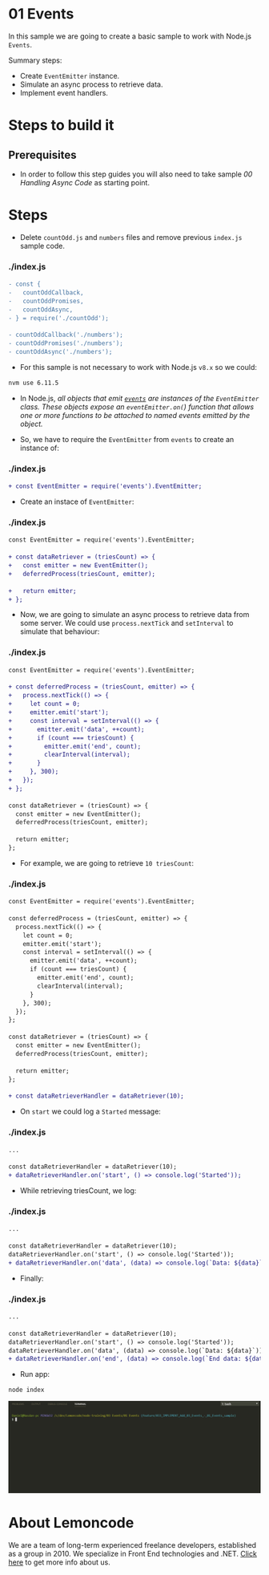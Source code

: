 # 01 Events

In this sample we are going to create a basic sample to work with Node.js `Events`.

Summary steps:

- Create `EventEmitter` instance.
- Simulate an async process to retrieve data.
- Implement event handlers.

# Steps to build it

## Prerequisites

- In order to follow this step guides you will also need to take sample _00 Handling Async Code_ as starting point.

# Steps

- Delete `countOdd.js` and `numbers` files and remove previous `index.js` sample code.

### ./index.js

```diff
- const {
-   countOddCallback,
-   countOddPromises,
-   countOddAsync,
- } = require('./countOdd');

- countOddCallback('./numbers');
- countOddPromises('./numbers');
- countOddAsync('./numbers');

```

- For this sample is not necessary to work with Node.js `v8.x` so we could:

```bash
nvm use 6.11.5
```

- In Node.js, _all objects that emit [`events`](https://nodejs.org/docs/latest-v6.x/api/events.html) are instances of the `EventEmitter` class. These objects expose an `eventEmitter.on(`) function that allows one or more functions to be attached to named events emitted by the object._

- So, we have to require the `EventEmitter` from `events` to create an instance of:

### ./index.js

```diff
+ const EventEmitter = require('events').EventEmitter;

```

- Create an instace of `EventEmitter`:

### ./index.js

```diff
const EventEmitter = require('events').EventEmitter;

+ const dataRetriever = (triesCount) => {
+   const emitter = new EventEmitter();
+   deferredProcess(triesCount, emitter);

+   return emitter;
+ };

```

- Now, we are going to simulate an async process to retrieve data from some server. We could use `process.nextTick` and `setInterval` to simulate that behaviour:

### ./index.js

```diff
const EventEmitter = require('events').EventEmitter;

+ const deferredProcess = (triesCount, emitter) => {
+   process.nextTick(() => {
+     let count = 0;
+     emitter.emit('start');
+     const interval = setInterval(() => {
+       emitter.emit('data', ++count);
+       if (count === triesCount) {
+         emitter.emit('end', count);
+         clearInterval(interval);
+       }
+     }, 300);
+   });
+ };

const dataRetriever = (triesCount) => {
  const emitter = new EventEmitter();
  deferredProcess(triesCount, emitter);

  return emitter;
};

```

- For example, we are going to retrieve `10 triesCount`:

### ./index.js

```diff
const EventEmitter = require('events').EventEmitter;

const deferredProcess = (triesCount, emitter) => {
  process.nextTick(() => {
    let count = 0;
    emitter.emit('start');
    const interval = setInterval(() => {
      emitter.emit('data', ++count);
      if (count === triesCount) {
        emitter.emit('end', count);
        clearInterval(interval);
      }
    }, 300);
  });
};

const dataRetriever = (triesCount) => {
  const emitter = new EventEmitter();
  deferredProcess(triesCount, emitter);

  return emitter;
};

+ const dataRetrieverHandler = dataRetriever(10);

```

- On `start` we could log a `Started` message:

### ./index.js

```diff
...

const dataRetrieverHandler = dataRetriever(10);
+ dataRetrieverHandler.on('start', () => console.log('Started'));

```

- While retrieving triesCount, we log:

### ./index.js

```diff
...

const dataRetrieverHandler = dataRetriever(10);
dataRetrieverHandler.on('start', () => console.log('Started'));
+ dataRetrieverHandler.on('data', (data) => console.log(`Data: ${data}`));

```

- Finally:

### ./index.js

```diff
...

const dataRetrieverHandler = dataRetriever(10);
dataRetrieverHandler.on('start', () => console.log('Started'));
dataRetrieverHandler.on('data', (data) => console.log(`Data: ${data}`));
+ dataRetrieverHandler.on('end', (data) => console.log(`End data: ${data}`));

```

- Run app:

```bash
node index
```

![run app](../../99%20Resources/03%20Events/01%20Events/run%20app.gif)

# About Lemoncode

We are a team of long-term experienced freelance developers, established as a group in 2010.
We specialize in Front End technologies and .NET. [Click here](http://lemoncode.net/services/en/#en-home) to get more info about us.

